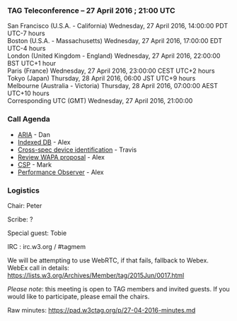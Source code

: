 ### TAG Teleconference – 27 April 2016 ; 21:00 UTC

San Francisco (U.S.A. - California)	Wednesday, 27 April 2016, 14:00:00	PDT	UTC-7 hours  
Boston (U.S.A. - Massachusetts)	Wednesday, 27 April 2016, 17:00:00	EDT	UTC-4 hours  
London (United Kingdom - England)	Wednesday, 27 April 2016, 22:00:00	BST	UTC+1 hour  
Paris (France)	Wednesday, 27 April 2016, 23:00:00	CEST	UTC+2 hours  
Tokyo (Japan)	Thursday, 28 April 2016, 06:00	JST	UTC+9 hours  
Melbourne (Australia - Victoria)	Thursday, 28 April 2016, 07:00:00	AEST	UTC+10 hours  
Corresponding UTC (GMT)	Wednesday, 27 April 2016, 21:00:00	 

### Call Agenda
* [ARIA](https://github.com/w3ctag/spec-reviews/issues/107) - Dan
* [Indexed DB](https://github.com/w3ctag/spec-reviews/issues/84) - Alex
* [Cross-spec device identification](https://github.com/w3ctag/spec-reviews/issues/64) - Travis
* [Review WAPA proposal](https://github.com/w3ctag/spec-reviews/issues/63) - Alex
* [CSP](https://github.com/w3ctag/spec-reviews/issues/42) - Mark
* [Performance Observer](https://github.com/w3ctag/spec-reviews/issues/18) - Alex


### Logistics

Chair: Peter

Scribe: ?

Special guest: Tobie

IRC : irc.w3.org / #tagmem

We will be attempting to use WebRTC, if that fails, fallback to Webex.
WebEx call in details: https://lists.w3.org/Archives/Member/tag/2015Jun/0017.html

*Please note*: this meeting is open to TAG members and invited guests. If you would like to participate, please email the chairs.

Raw minutes: https://pad.w3ctag.org/p/27-04-2016-minutes.md
